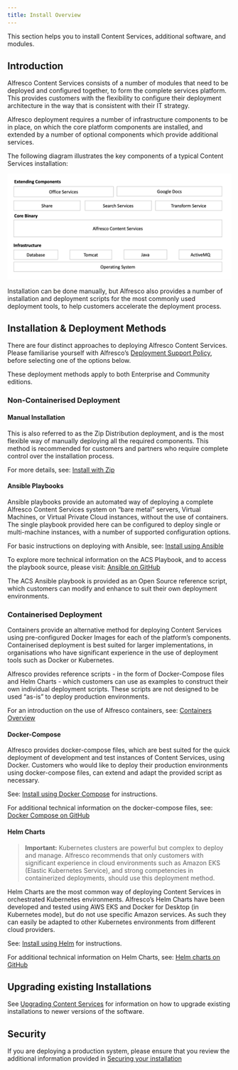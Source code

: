 ```yaml
---
title: Install Overview
---
```


This section helps you to install Content Services, additional software, and modules. 

## Introduction

Alfresco Content Services consists of a number of modules that need to be deployed and configured together, to form the complete services platform. This provides customers with the flexibility to configure their deployment architecture in the way that is consistent with their IT strategy.

Alfresco deployment requires a number of infrastructure components to be in place, on which the core platform components are installed, and extended by a number of optional components which provide additional services. 

The following diagram illustrates the key components of a typical Content Services installation:

<img src="../../images/acs-typical-installation-community.png" width="750">

Installation can be done manually, but Alfresco also provides a number of installation and deployment scripts for the most commonly used deployment tools, to help customers accelerate the deployment process. 

## Installation & Deployment Methods

There are four distinct approaches to deploying Alfresco Content Services. Please familiarise yourself with Alfresco’s [Deployment Support Policy](https://docs.alfresco.com/support/latest/policies/containerization/), before selecting one of the options below.

These deployment methods apply to both Enterprise and Community editions.

### Non-Containerised Deployment

#### Manual Installation

This is also referred to as the Zip Distribution deployment, and is the most flexible way of manually deploying all the required components. This method is recommended for customers and partners who require complete control over the installation process. 

For more details, see: [Install with Zip](./install/zip/) 

#### Ansible Playbooks

Ansible playbooks provide an automated way of deploying a complete Alfresco Content Services system on “bare metal” servers, Virtual Machines, or Virtual Private Cloud instances, without the use of containers. The single playbook provided here can be configured to deploy single or multi-machine instances, with a number of supported configuration options. 

For basic instructions on deploying with Ansible, see: [Install using Ansible](./ansible.md) 

To explore more technical information on the ACS Playbook, and to access the playbook source, please visit: [Ansible on GitHub](https://github.com/Alfresco/alfresco-ansible-deployment) 

The ACS Ansible playbook is provided as an Open Source reference script, which customers can modify and enhance to suit their own deployment environments. 

### Containerised Deployment

Containers provide an alternative method for deploying Content Services using pre-configured Docker Images for each of the platform’s components. Containerised deployment is best suited for larger implementations, in organisations who have significant experience in the use of deployment tools such as Docker or Kubernetes.

Alfresco provides reference scripts - in the form of Docker-Compose files and Helm Charts - which customers can use as examples to construct their own individual deployment scripts. These scripts are not designed to be used “as-is” to deploy production environments.

For an introduction on the use of Alfresco containers, see: [Containers Overview](./containers/)

#### Docker-Compose

Alfresco provides docker-compose files, which are best suited for the quick deployment of development and test instances of Content Services, using Docker. Customers who would like to deploy their production environments using docker-compose files, can extend and adapt the provided script as necessary.

See: [Install using Docker Compose](./containers/docker-compose/) for instructions.

For additional technical information on the docker-compose files, see: [Docker Compose on GitHub](https://github.com/Alfresco/acs-deployment/blob/master/docs/docker-compose/README.md) 

#### Helm Charts

> **Important:** Kubernetes clusters are powerful but complex to deploy and manage. Alfresco recommends that only customers with significant experience in cloud environments such as Amazon EKS (Elastic Kubernetes Service), and strong competencies in containerized deployments, should use this deployment method. 

Helm Charts are the most common way of deploying Content Services in orchestrated Kubernetes environments. Alfresco’s Helm Charts have been developed and tested using AWS EKS and Docker for Desktop (in Kubernetes mode), but do not use specific Amazon services. As such they can easily be adapted to other Kubernetes environments from different cloud providers. 

See: [Install using Helm](./containers/helm/) for instructions.

For additional technical information on Helm Charts, see: [Helm charts on GitHub](https://github.com/Alfresco/acs-deployment/blob/master/docs/helm/README.md) 

## Upgrading existing Installations

See [Upgrading Content Services](../upgrade/) for information on how to upgrade existing installations to newer versions of the software. 

## Security

If you are deploying a production system, please ensure that you review the additional information provided in [Securing your installation](../admin/securing-install.md)

